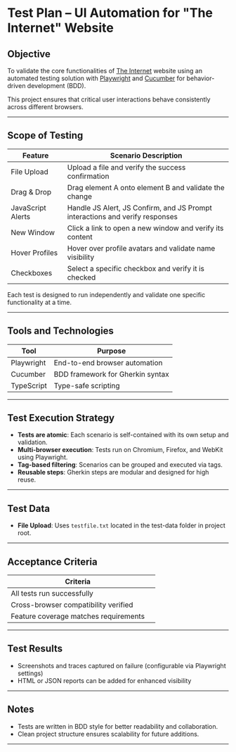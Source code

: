 #  Test Plan – UI Automation for "The Internet" Website

##  Objective

To validate the core functionalities of [The Internet](https://the-internet.herokuapp.com/) website using an automated testing solution with [Playwright](https://playwright.dev/) and [Cucumber](https://cucumber.io/) for behavior-driven development (BDD).

This project ensures that critical user interactions behave consistently across different browsers.

---

##  Scope of Testing

| Feature            | Scenario Description                                                              |
|--------------------|------------------------------------------------------------------------------------|
| File Upload        | Upload a file and verify the success confirmation                                 |
| Drag & Drop        | Drag element A onto element B and validate the change                             |
| JavaScript Alerts  | Handle JS Alert, JS Confirm, and JS Prompt interactions and verify responses      |
| New Window         | Click a link to open a new window and verify its content                          |
| Hover Profiles     | Hover over profile avatars and validate name visibility                           |
| Checkboxes         | Select a specific checkbox and verify it is checked                               |

Each test is designed to run independently and validate one specific functionality at a time.

---

##  Tools and Technologies

| Tool            | Purpose                          |
|------------------|----------------------------------|
| Playwright       | End-to-end browser automation    |
| Cucumber         | BDD framework for Gherkin syntax |
| TypeScript       | Type-safe scripting              |

---

## Test Execution Strategy

-  **Tests are atomic**: Each scenario is self-contained with its own setup and validation.
-  **Multi-browser execution**: Tests run on Chromium, Firefox, and WebKit using Playwright.
-  **Tag-based filtering**: Scenarios can be grouped and executed via tags.
-  **Reusable steps**: Gherkin steps are modular and designed for high reuse.

---

## Test Data

- **File Upload**: Uses `testfile.txt` located in the test-data folder in project root.

---

## Acceptance Criteria

| Criteria                             |  |
|--------------------------------------|--|
| All tests run successfully           |  |
| Cross-browser compatibility verified |  |
| Feature coverage matches requirements|  |

---

## Test Results

- Screenshots and traces captured on failure (configurable via Playwright settings)
- HTML or JSON reports can be added for enhanced visibility

---

## Notes

- Tests are written in BDD style for better readability and collaboration.
- Clean project structure ensures scalability for future additions.

---

